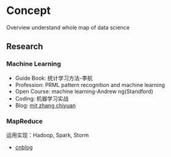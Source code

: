 # Concept

Overview understand whole map of data science

## Research

### Machine Learning

* Guide Book: 统计学习方法-李航
* Profession: PRML pattern recognition and machine learning
* Open Course: machine learning-Andrew ng(Standford)
* Coding: 机器学习实战
* Blog: [mit zhang chiyuan](http://freemind.pluskid.org/)

### MapReduce

运用实现：Hadoop, Spark, Storm

* [cnblog](http://www.cnblogs.com/sunddenly/p/3977011.html)
